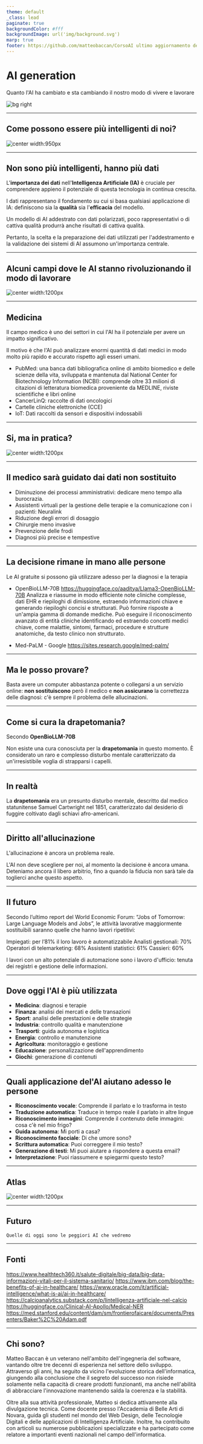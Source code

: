 ```yaml
---
theme: default
_class: lead
paginate: true
backgroundColor: #fff
backgroundImage: url('img/background.svg')
marp: true
footer: https://github.com/matteobaccan/CorsoAI ultimo aggiornamento del %date% %time%
---
```


# AI generation

Quanto l'AI ha cambiato e sta cambiando il nostro modo di vivere e lavorare

![bg right](img/matteo-baccan.jpg)

<!-- _paginate: false -->
<!-- _footer: "" -->
<!-- style: "
img[alt~='center'] {
  display: block;
  margin: 0 auto;
}
img[alt~='floatleft'] {
  float: left;
  margin: auto;
}
img[alt~='floatright'] {
  float: right;
  margin: auto;
}
h2 {
    color: #e50000;
    position: absolute;
    top: 0px;
    background-color: white;
    width: 100%;
    left: 0;
    padding: 5px 0px 0px 75px;    
    height: 50px;
    border-bottom: 1px solid red;
    margin: 0px;
}
h3 {
    color: #e50000;
}
footer {
    width: 100%;
    left: 5px;
    bottom: 0;
    padding: 10px 0 0px 10px;
    background-color: white;
    height: 50px;
}
section::after {
  content: attr(data-marpit-pagination) ' / ' attr(data-marpit-pagination-total);
}
" -->

---

## Come possono essere più intelligenti di noi?

![center width:950px](img/ai-positive-homersimpson.webp)

---

## Non sono più intelligenti, hanno più dati

L'**importanza dei dati** nell'**Intelligenza Artificiale (IA)** è cruciale per comprendere appieno il potenziale di questa tecnologia in continua crescita.

I dati rappresentano il fondamento su cui si basa qualsiasi applicazione di IA: definiscono sia la **qualità** sia l'**efficacia** del modello.

Un modello di AI addestrato con dati polarizzati, poco rappresentativi o di cattiva qualità produrrà anche risultati di cattiva qualità.

Pertanto, la scelta e la preparazione dei dati utilizzati per l'addestramento e la validazione dei sistemi di AI assumono un'importanza centrale.

---

## Alcuni campi dove le AI stanno rivoluzionando il modo di lavorare

![center width:1200px](img/ai-positive-Ivano-Monzani.jpg)

---

## Medicina

Il campo medico è uno dei settori in cui l'AI ha il potenziale per avere un impatto significativo.

Il motivo è che l'AI può analizzare enormi quantità di dati medici in modo molto più rapido e accurato rispetto agli esseri umani.

- PubMed: una banca dati bibliografica online di ambito biomedico e delle scienze della vita, sviluppata e mantenuta dal National Center for Biotechnology Information (NCBI): comprende oltre 33 milioni di citazioni di letteratura biomedica proveniente da MEDLINE, riviste scientifiche e libri online
- CancerLinQ: raccolte di dati oncologici
- Cartelle cliniche elettroniche (CCE)
- IoT: Dati raccolti da sensori e dispositivi indossabili

---

## Si, ma in pratica?

![center width:1200px](img/ai-positive-Un-sacco-bello-Carlo-Verdone.jpg)

---

## Il medico sarà guidato dai dati non sostituito

- Diminuzione dei processi amministrativi: dedicare meno tempo alla burocrazia.
- Assistenti virtuali per la gestione delle terapie e la comunicazione con i pazienti: Neuralink
- Riduzione degli errori di dosaggio
- Chirurgie meno invasive
- Prevenzione delle frodi
- Diagnosi più precise e tempestive

---

## La decisione rimane in mano alle persone

Le AI gratuite si possono già utilizzare adesso per la diagnosi e la terapia

- OpenBioLLM-70B
<https://huggingface.co/aaditya/Llama3-OpenBioLLM-70B>
Analizza e riassume in modo efficiente note cliniche complesse, dati EHR e riepiloghi di dimissione, estraendo informazioni chiave e generando riepiloghi concisi e strutturati.
Può fornire risposte a un'ampia gamma di domande mediche.
Può eseguire il riconoscimento avanzato di entità cliniche identificando ed estraendo concetti medici chiave, come malattie, sintomi, farmaci, procedure e strutture anatomiche, da testo clinico non strutturato.

- Med-PaLM - Google
<https://sites.research.google/med-palm/>

---

## Ma le posso provare?

Basta avere un computer abbastanza potente o collegarsi a un servizio online: **non sostituiscono** però il medico e **non assicurano** la correttezza delle diagnosi: c'è sempre il problema delle allucinazioni.

---

## Come si cura la drapetomania?

Secondo **OpenBioLLM-70B**

Non esiste una cura conosciuta per la **drapetomania** in questo momento. È considerato un raro e complesso disturbo mentale caratterizzato da un'irresistibile voglia di strapparsi i capelli.

---

## In realtà

La **drapetomania** era un presunto disturbo mentale, descritto dal medico statunitense Samuel Cartwright nel 1851, caratterizzato dal desiderio di fuggire coltivato dagli schiavi afro-americani.

---

## Diritto all'allucinazione

L'allucinazione è ancora un problema reale.

L'AI non deve scegliere per noi, al momento la decisione è ancora umana. Deteniamo ancora il libero arbitrio, fino a quando la fiducia non sarà tale da toglierci anche questo aspetto.

---

## Il futuro

Secondo l’ultimo report del World Economic Forum: “Jobs of Tomorrow: Large Language Models and Jobs”, le attività lavorative maggiormente sostituibili saranno quelle che hanno lavori ripetitivi:

Impiegati: per l’81% il loro lavoro è automatizzabile
Analisti gestionali: 70%
Operatori di telemarketing: 68%
Assistenti statistici: 61%
Cassieri: 60%

I lavori con un alto potenziale di automazione sono i lavoro d'ufficio: tenuta dei registri e gestione delle informazioni.

---

## Dove oggi l'AI è più utilizzata

- **Medicina**: diagnosi e terapie
- **Finanza**: analisi dei mercati e delle transazioni
- **Sport**: analisi delle prestazioni e delle strategie
- **Industria**: controllo qualità e manutenzione
- **Trasporti**: guida autonoma e logistica
- **Energia**: controllo e manutenzione
- **Agricoltura**: monitoraggio e gestione
- **Educazione**: personalizzazione dell'apprendimento
- **Giochi**: generazione di contenuti

---

## Quali applicazione del'AI aiutano adesso le persone

- **Riconoscimento vocale**: Comprende il parlato e lo trasforma in testo
- **Traduzione automatica**: Traduce in tempo reale il parlato in altre lingue
- **Riconoscimento immagini**: Comprende il contenuto delle immagini: cosa c'è nel mio frigo?
- **Guida autonoma**: Mi porti a casa?
- **Riconoscimento facciale**: Di che umore sono?
- **Scrittura automatica**: Puoi correggere il mio testo?
- **Generazione di testi**: Mi puoi aiutare a rispondere a questa email?
- **Interpretazione**: Puoi riassumere e spiegarmi questo testo?

---

## Atlas

![center width:1200px](img/ai-positive-Atlas_(film_2024).png)

---

## Futuro

```text
Quelle di oggi sono le peggiori AI che vedremo
```

---

## Fonti

<https://www.healthtech360.it/salute-digitale/big-data/big-data-informazioni-vitali-per-il-sistema-sanitario/>
<https://www.ibm.com/blog/the-benefits-of-ai-in-healthcare/>
<https://www.oracle.com/it/artificial-intelligence/what-is-ai/ai-in-healthcare/>
<https://calcioanalytics.substack.com/p/lintelligenza-artificiale-nel-calcio>
<https://huggingface.co/Clinical-AI-Apollo/Medical-NER>
<https://med.stanford.edu/content/dam/sm/frontierofaicare/documents/Presenters/Baker%2C%20Adam.pdf>

---

## Chi sono?

Matteo Baccan è un veterano nell'ambito dell'ingegneria del software, vantando oltre tre decenni di esperienza nel settore dello sviluppo. Attraverso gli anni, ha seguito da vicino l'evoluzione storica dell'informatica, giungendo alla conclusione che il segreto del successo non risiede solamente nella capacità di creare prodotti funzionanti, ma anche nell'abilità di abbracciare l'innovazione mantenendo salda la coerenza e la stabilità.

Oltre alla sua attività professionale, Matteo si dedica attivamente alla divulgazione tecnica. Come docente presso l'Accademia di Belle Arti di Novara, guida gli studenti nel mondo del Web Design, delle Tecnologie Digitali e delle applicazioni di Intelligenza Artificiale. Inoltre, ha contribuito con articoli su numerose pubblicazioni specializzate e ha partecipato come relatore a importanti eventi nazionali nel campo dell'informatica.
